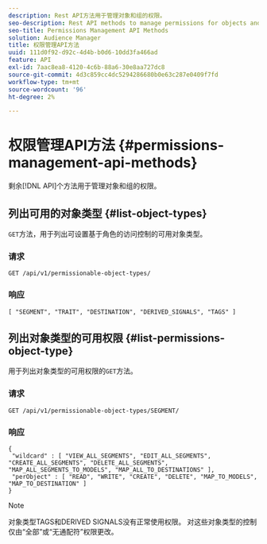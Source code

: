 ```yaml
---
description: Rest API方法用于管理对象和组的权限。
seo-description: Rest API methods to manage permissions for objects and groups.
seo-title: Permissions Management API Methods
solution: Audience Manager
title: 权限管理API方法
uuid: 111d0f92-d92c-4d4b-b0d6-10dd3fa466ad
feature: API
exl-id: 7aac8ea8-4120-4c6b-88a6-30e8aa727dc8
source-git-commit: 4d3c859cc4dc5294286680b0e63c287e0409f7fd
workflow-type: tm+mt
source-wordcount: '96'
ht-degree: 2%

---
```


# 权限管理API方法 {#permissions-management-api-methods}

剩余[!DNL API]个方法用于管理对象和组的权限。

<!-- c_rest_api_perm_man.xml -->

## 列出可用的对象类型 {#list-object-types}

`GET`方法，用于列出可设置基于角色的访问控制的可用对象类型。

<!-- r_rest_api_perm_list.xml -->

### 请求

`GET /api/v1/permissionable-object-types/`

### 响应

```
[ "SEGMENT", "TRAIT", "DESTINATION", "DERIVED_SIGNALS", "TAGS" ]
```

## 列出对象类型的可用权限 {#list-permissions-object-type}

用于列出对象类型的可用权限的`GET`方法。

<!-- r_rest_api_perm_list_perms.xml -->

### 请求

`GET /api/v1/permissionable-object-types/SEGMENT/`

### 响应

```
{ 
 "wildcard" : [ "VIEW_ALL_SEGMENTS", "EDIT_ALL_SEGMENTS", "CREATE_ALL_SEGMENTS", "DELETE_ALL_SEGMENTS", "MAP_ALL_SEGMENTS_TO_MODELS", "MAP_ALL_TO_DESTINATIONS" ], 
 "perObject" : [ "READ", "WRITE", "CREATE", "DELETE", "MAP_TO_MODELS", "MAP_TO_DESTINATION" ]
}
```

>[!NOTE]
>
>对象类型TAGS和DERIVED SIGNALS没有正常使用权限。 对这些对象类型的控制仅由“全部”或“无通配符”权限更改。
